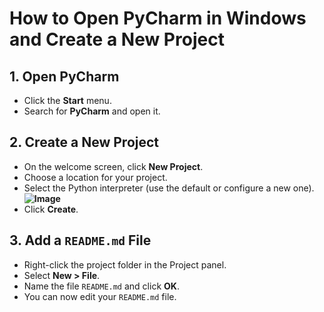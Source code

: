 # How to Open PyCharm in Windows and Create a New Project

## 1. Open PyCharm
- Click the **Start** menu.
- Search for **PyCharm** and open it.

## 2. Create a New Project
- On the welcome screen, click **New Project**.
- Choose a location for your project.
- Select the Python interpreter (use the default or configure a new one).
**![Image](https://github.com/user-attachments/assets/0bf23169-4227-4e1a-bb6b-60c9faa54b78)**
- Click **Create**.

## 3. Add a `README.md` File
- Right-click the project folder in the Project panel.
- Select **New > File**.
- Name the file `README.md` and click **OK**.
- You can now edit your `README.md` file.
